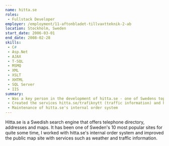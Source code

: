 ```yaml
---
name: hitta.se
roles: 
 - Fullstack Developer
employer: /employment/11-aftonbladet-tillvaxtteknik-2-ab
location: Stockholm, Sweden
start_date: 2006-03-01
end_date: 2008-02-28
skills:
 - C#
 - Asp.Net
 - AJAX
 - T-SQL
 - MSMQ
 - XML
 - XSLT
 - XHTML
 - SQL Server
 - IIS
summary:
 - Was a key person in the development of hitta.se - one of Swedens top 10 most popular sites.
 - Created the services hitta.se/trafiknytt (traffic information) and hitta.se/vader (weather information).
 - Maintenance of hitta.se's internal order system
---
```

<!--more-->
Hitta.se is a Swedish search engine that offers telephone directory, addresses and maps.
It has been one of Sweden's 10 most popular sites for quite some time, I worked with hitta.se's internal order system and improved the public map site with services such as weather and traffic information.
